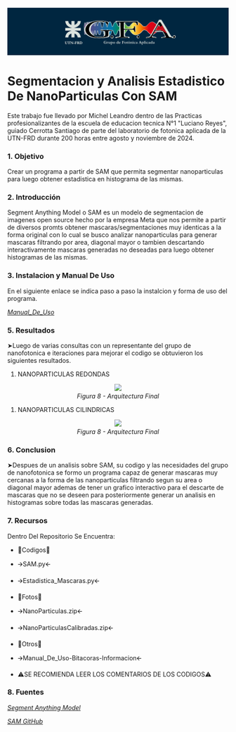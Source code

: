 ![](img/GFA-logo1.png)

# Segmentacion y Analisis Estadistico De NanoParticulas Con SAM 

Este trabajo fue llevado por Michel Leandro dentro de las Practicas profesionalizantes de la escuela de educacion tecnica N°1 "Luciano Reyes", guiado Cerrotta Santiago de parte del laboratorio de fotonica aplicada de la UTN-FRD durante 200 horas entre agosto y noviembre de 2024.

### 1. Objetivo

Crear un programa a partir de SAM que permita segmentar nanoparticulas para luego obtener estadistica en histograma de las mismas.

### 2. Introducción

Segment Anything Model o SAM es un modelo de segmentacion de imagenes open source hecho por la empresa Meta que nos permite a partir de diversos promts obtener mascaras/segmentaciones muy identicas a la forma original con lo cual se busco analizar nanoparticulas para generar mascaras filtrando por area, diagonal mayor o tambien descartando interactivamente mascaras generadas no deseadas para luego obtener histogramas de las mismas.
	
### 3. Instalacion y Manual De Uso

En el siguiente enlace se indica paso a paso la instalcion y forma de uso del programa.

_[Manual_De_Uso](https://github.com/Leandrituw/Segmentacion-Y-Analisis-Estadistico-De-NanoParticulas-Con-SAM/blob/main/Otros/Manual_De_Uso_SAM.pdf)_

### 5. Resultados

➤Luego de varias consultas con un representante del grupo de nanofotonica e iteraciones para mejorar el codigo se obtuvieron los siguientes resultados.

1. NANOPARTICULAS REDONDAS

<div align="center">
	<img src="/img/Esquema1.png">
</div>
<div align="center">
	<em> Figura 8 - Arquitectura Final </em>
</div>

1. NANOPARTICULAS CILINDRICAS

<div align="center">
	<img src="/img/Esquema1.png">
</div>
<div align="center">
	<em> Figura 8 - Arquitectura Final </em>
</div>

### 6. Conclusion 

➤Despues de un analisis sobre SAM, su codigo y las necesidades del grupo de nanofotonica se formo un programa capaz de generar mascaras muy cercanas a la forma de las nanoparticulas filtrando segun su area o diagonal mayor ademas de tener un grafico interactivo para el descarte de mascaras que no se deseen para posteriormente generar un analisis en histogramas sobre todas las mascaras generadas.

### 7. Recursos 

Dentro Del Repositorio Se Encuentra: 
* 📂Codigos📂 
* 🡪SAM.py🡨
* 🡪Estadistica_Mascaras.py🡨
* 📂Fotos📂
* 🡪NanoParticulas.zip🡨
* 🡪NanoParticulasCalibradas.zip🡨
* 📂Otros📂
* 🡪Manual_De_Uso-Bitacoras-Informacion🡨
  
* ⚠️SE RECOMIENDA LEER LOS COMENTARIOS DE LOS CODIGOS⚠️

### 8. Fuentes

_[Segment Anything Model](https://segment-anything.com/)_

_[SAM GitHub](https://github.com/facebookresearch/segment-anything)_
